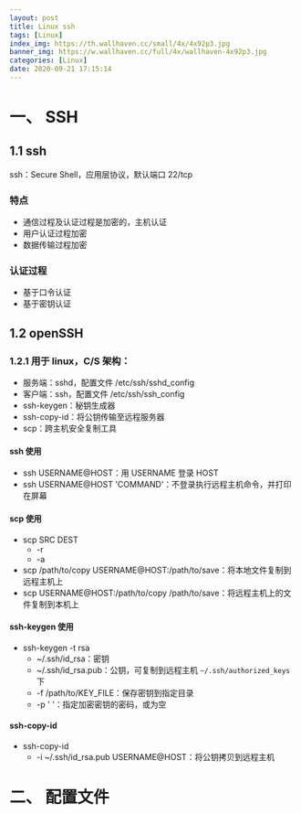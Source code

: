 ```yaml
---
layout: post
title: Linux ssh
tags: [Linux]
index_img: https://th.wallhaven.cc/small/4x/4x92p3.jpg
banner_img: https://w.wallhaven.cc/full/4x/wallhaven-4x92p3.jpg
categories: [Linux]
date: 2020-09-21 17:15:14
---
```


# 一、 SSH

## 1.1 ssh

ssh：Secure Shell，应用层协议，默认端口 22/tcp

### 特点

- 通信过程及认证过程是加密的，主机认证
- 用户认证过程加密
- 数据传输过程加密

### 认证过程

- 基于口令认证
- 基于密钥认证

## 1.2 openSSH

### 1.2.1 用于 linux，C/S 架构：

- 服务端：sshd，配置文件 /etc/ssh/sshd_config
- 客户端：ssh，配置文件 /etc/ssh/ssh_config
- ssh-keygen：秘钥生成器
- ssh-copy-id：将公钥传输至远程服务器
- scp：跨主机安全复制工具

#### ssh 使用

- ssh USERNAME@HOST：用 USERNAME 登录 HOST
- ssh USERNAME@HOST 'COMMAND'：不登录执行远程主机命令，并打印在屏幕

#### scp 使用

- scp SRC DEST
  - -r
  - -a
- scp /path/to/copy USERNAME@HOST:/path/to/save：将本地文件复制到远程主机上
- scp USERNAME@HOST:/path/to/copy /path/to/save：将远程主机上的文件复制到本机上

#### ssh-keygen 使用

- ssh-keygen -t rsa
  - ~/.ssh/id_rsa：密钥
  - \~/.ssh/id_rsa.pub：公钥，可复制到远程主机 `~/.ssh/authorized_keys` 下
  - -f /path/to/KEY_FILE：保存密钥到指定目录
  - -p ' '：指定加密密钥的密码，或为空

#### ssh-copy-id

- ssh-copy-id
  - -i ~/.ssh/id_rsa.pub USERNAME@HOST：将公钥拷贝到远程主机

# 二、 配置文件


